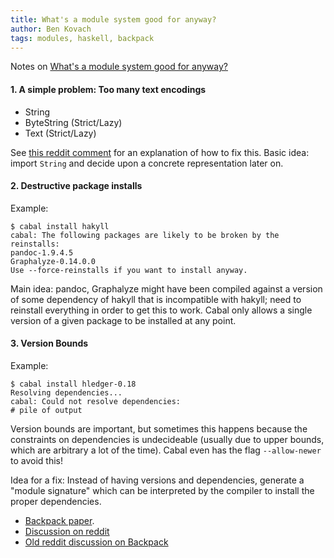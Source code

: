 ```yaml
---
title: What's a module system good for anyway?
author: Ben Kovach
tags: modules, haskell, backpack
---
```

Notes on [What's a module system good for anyway?](http://blog.ezyang.com/2014/08/whats-a-module-system-good-for-anyway/)

#### 1. A simple problem: Too many text encodings

- String
- ByteString (Strict/Lazy)
- Text (Strict/Lazy)

See [this reddit comment](http://www.reddit.com/r/haskell/comments/28v6c9/backpack_an_mllike_module_system_for_haskell/cif36ed) for an explanation of how to fix this. Basic idea: import `String` and decide upon a concrete representation later on.

#### 2. Destructive package installs

Example: 

```
$ cabal install hakyll
cabal: The following packages are likely to be broken by the reinstalls:
pandoc-1.9.4.5
Graphalyze-0.14.0.0
Use --force-reinstalls if you want to install anyway.
```

Main idea: pandoc, Graphalyze might have been compiled against a version of some dependency of hakyll that is incompatible with hakyll; need to reinstall everything in order to get this to work. Cabal only allows a single version of a given package to be installed at any point.

#### 3. Version Bounds

Example:

```
$ cabal install hledger-0.18
Resolving dependencies...
cabal: Could not resolve dependencies:
# pile of output
```

Version bounds are important, but sometimes this happens because the constraints on dependencies is undecideable (usually due to upper bounds, which are arbitrary a lot of the time). Cabal even has the flag `--allow-newer` to avoid this!

Idea for a fix: Instead of having versions and dependencies, generate a "module signature" which can be interpreted by the compiler to install the proper dependencies. 

- [Backpack paper](http://www.mpi-sws.org/~dreyer/papers/backpack/paper.pdf).
- [Discussion on reddit](http://www.reddit.com/r/haskell/comments/2d3xuh/whats_a_module_system_good_for_anyway/)
- [Old reddit discussion on Backpack](http://www.reddit.com/r/haskell/comments/28v6c9/backpack_an_mllike_module_system_for_haskell/)